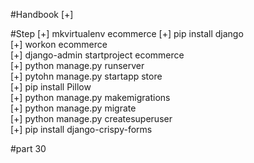 #Handbook
[+]

#Step
[+] mkvirtualenv ecommerce <bt>
[+] pip install django <br>
[+] workon ecommerce <br>
[+] django-admin startproject ecommerce <br>
[+] python manage.py runserver <br>
[+] pytohn manage.py startapp store <br>
[+] pip install Pillow <br>
[+] python manage.py makemigrations <br>
[+] python manage.py migrate <br>
[+] python manage.py createsuperuser<br>
[+] pip install django-crispy-forms

#part 30
